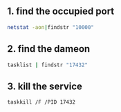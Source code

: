 ## 1. find the occupied port
```bash
netstat -aon|findstr "10000"
```

## 2. find the dameon
```bash
tasklist | findstr "17432"
```

## 3. kill the service
```bash
taskkill /F /PID 17432
```
